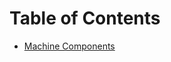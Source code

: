 <!-- TITLE: Mechanical -->
<!-- SUBTITLE: A quick summary of Mechanical -->

# Table of Contents
* [Machine Components](./mechanical/machine-components)